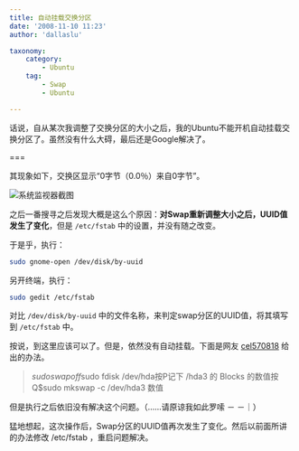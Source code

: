 ```yaml
---
title: 自动挂载交换分区
date: '2008-11-10 11:23'
author: 'dallaslu'

taxonomy:
    category:
        - Ubuntu
    tag:
        - Swap
        - Ubuntu

---
```

话说，自从某次我调整了交换分区的大小之后，我的Ubuntu不能开机自动挂载交换分区了。虽然没有什么大碍，最后还是Google解决了。

===

其现象如下，交换区显示“0字节（0.0％）来自0字节”。

![系统监视器截图](system-monitor.png)

之后一番搜寻之后发现大概是这么个原因：__对Swap重新调整大小之后，UUID值发生了变化__，但是 `/etc/fstab` 中的设置，并没有随之改变。

于是乎，执行：

```bash
sudo gnome-open /dev/disk/by-uuid
```

另开终端，执行：

```bash
sudo gedit /etc/fstab
```

对比 `/dev/disk/by-uuid` 中的文件名称，来判定swap分区的UUID值，将其填写到 `/etc/fstab` 中。

按说，到这里应该可以了。但是，依然没有自动挂载。下面是网友 <a href="http://www.ubuntu-tw.org/modules/newbb/viewtopic.php?post_id=26382#forumpost26382" target="_blank">cel570818</a> 给出的办法。

>  $sudo swapoff$sudo fdisk /dev/hda按P记下 /hda3 的 Blocks 的数值按Q$sudo mkswap -c /dev/hda3 数值

但是执行之后依旧没有解决这个问题。（……请原谅我如此罗嗦 － －｜）

猛地想起，这次操作后，Swap分区的UUID值再次发生了变化。然后以前面所讲的办法修改 /etc/fstab ，重启问题解决。
